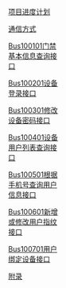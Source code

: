 <div style="margin:5% 40%auto">
<a href text-align: center ="http://115.159.182.50:5174/wiki2120977/index.html?file=001-%E9%A1%B9%E7%9B%AE%E8%A7%84%E5%88%92/001-%E9%A1%B9%E7%9B%AE%E8%BF%9B%E5%BA%A6%E8%AE%A1%E5%88%92">项目进度计划</a><p>
<a href="http://115.159.182.50:5174/wiki2120977/index.html?file=003-API%E6%96%87%E6%A1%A3/002-%E9%80%9A%E4%BF%A1%E6%96%B9%E5%BC%8F">通信方式</a><p>
<a href="http://115.159.182.50:5174/wiki2120977/index.html?file=003-API%E6%96%87%E6%A1%A3/003-%E6%8E%A5%E5%8F%A3%E5%AE%9A%E4%B9%89/001-%E9%97%A8%E7%A6%81%E8%AE%BE%E5%A4%87/001-Bus100101%E9%97%A8%E7%A6%81%E5%9F%BA%E6%9C%AC%E4%BF%A1%E6%81%AF%E6%9F%A5%E8%AF%A2%E6%8E%A5%E5%8F%A3">Bus100101门禁基本信息查询接口</a><p>
<a href="http://115.159.182.50:5174/wiki2120977/index.html?file=003-API%E6%96%87%E6%A1%A3/003-%E6%8E%A5%E5%8F%A3%E5%AE%9A%E4%B9%89/001-%E9%97%A8%E7%A6%81%E8%AE%BE%E5%A4%87/002-Bus100201%E8%AE%BE%E5%A4%87%E7%99%BB%E5%BD%95">Bus100201设备登录接口</a><p>
<a href="http://115.159.182.50:5174/wiki2120977/index.html?file=003-API%E6%96%87%E6%A1%A3/003-%E6%8E%A5%E5%8F%A3%E5%AE%9A%E4%B9%89/001-%E9%97%A8%E7%A6%81%E8%AE%BE%E5%A4%87/003-Bus100301%E4%BF%AE%E6%94%B9%E8%AE%BE%E5%A4%87%E5%AF%86%E7%A0%81">Bus100301修改设备密码接口</a><p>
<a href="http://115.159.182.50:5174/wiki2120977/index.html?file=003-API%E6%96%87%E6%A1%A3/003-%E6%8E%A5%E5%8F%A3%E5%AE%9A%E4%B9%89/001-%E9%97%A8%E7%A6%81%E8%AE%BE%E5%A4%87/004-Bus100401%E8%AE%BE%E5%A4%87%E7%94%A8%E6%88%B7%E5%88%97%E8%A1%A8%E6%9F%A5%E8%AF%A2">Bus100401设备用户列表查询接口</a><p>
<a href="http://115.159.182.50:5174/wiki2120977/index.html?file=003-API%E6%96%87%E6%A1%A3/003-%E6%8E%A5%E5%8F%A3%E5%AE%9A%E4%B9%89/001-%E9%97%A8%E7%A6%81%E8%AE%BE%E5%A4%87/005-Bus100501%E6%A0%B9%E6%8D%AE%E6%89%8B%E6%9C%BA%E5%8F%B7%E6%9F%A5%E8%AF%A2%E7%94%A8%E6%88%B7%E4%BF%A1%E6%81%AF">Bus100501根据手机号查询用户信息接口</a><p>
<a href="http://115.159.182.50:5174/wiki2120977/index.html?file=003-API%E6%96%87%E6%A1%A3/003-%E6%8E%A5%E5%8F%A3%E5%AE%9A%E4%B9%89/001-%E9%97%A8%E7%A6%81%E8%AE%BE%E5%A4%87/006-Bus100601%E6%96%B0%E5%A2%9E%E6%88%96%E4%BF%AE%E6%94%B9%E7%94%A8%E6%88%B7%E6%8C%87%E7%BA%B9">Bus100601新增或修改用户指纹接口</a><p>
<a href="http://115.159.182.50:5174/wiki2120977/index.html?file=003-API%E6%96%87%E6%A1%A3/003-%E6%8E%A5%E5%8F%A3%E5%AE%9A%E4%B9%89/001-%E9%97%A8%E7%A6%81%E8%AE%BE%E5%A4%87/007-Bus100701%E7%94%A8%E6%88%B7%E7%BB%91%E5%AE%9A%E8%AE%BE%E5%A4%87">Bus100701用户绑定设备接口</a><p>
<a href="http://115.159.182.50:5174/wiki2120977/index.html?file=003-API%E6%96%87%E6%A1%A3/004-%E9%99%84%E5%BD%95">附录</a>
</div>
